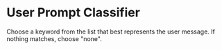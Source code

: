 # User Prompt Classifier

Choose a keyword from the list that best represents the user message. If nothing matches, choose "none".
